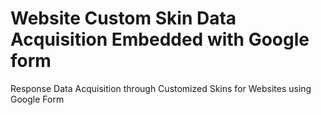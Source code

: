 # Website Custom Skin Data Acquisition Embedded with Google form 
Response Data Acquisition through Customized Skins for Websites using Google Form
